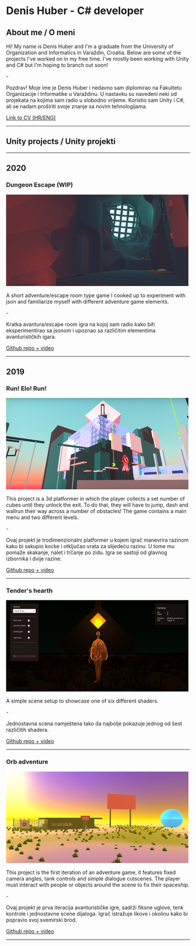 # Denis Huber - C# developer

## About me / O meni

Hi! My name is Denis Huber and I'm a graduate from the University of Organization and Informatics in Varaždin, Croatia. Below are some of the projects I've worked on in my free time. I've mostly been working with Unity and C# but I'm hoping to branch out soon!

\-

Pozdrav! Moje ime je Denis Huber i nedavno sam diplomirao na Fakultetu Organizacije i Informatike u Varaždinu. U nastavku su navedeni neki od projekata na kojima sam radio u slobodno vrijeme. Koristio sam Unity i C#, ali se nadam proširiti svoje znanje sa novim tehnologijama.

[Link to CV (HR/ENG)](https://drive.google.com/file/d/1j3r3C58KqA2M5gJZidrravmC2QJyain7/view?usp=sharing)

---


## Unity projects / Unity projekti

---

## 2020

### Dungeon Escape (WIP)

![Slika iz Dungeon Escape avanture](./Images/dungeonescape.png)

A short adventure/escape room type game I cooked up to experiment with json and familiarize myself with different adventure game elements.

\-

Kratka avantura/escape room igra na kojoj sam radio kako bih eksperimentirao sa jsonom i upoznao sa različitim elementima avanturističkih igara.

[Github repo + video](https://github.com/huber96/DungeonEscape)

---

## 2019

### Run! Elo! Run!
![Slika platformera](./Images/platformer.png)

This project is a 3d platformer in which the player collects a set number of cubes until they unlock the exit. To do that, they will have to jump, dash and wallrun their way across a number of obstacles! The game contains a main menu and two different levels.

\-

Ovaj projekt je trodimenzionalni platformer u kojem igrač manevrira razinom kako bi sakupio kocke i otključao vrata za slijedeću razinu. U tome mu pomaže skakanje, nalet i trčanje po zidu. Igra se sastoji od glavnog izbornika i dvije razine.

[Github repo + video](https://github.com/huber96/Platformer)

---

### Tender's hearth
![Slika iz shader eksperimenata](./Images/tendershearth.png)

A simple scene setup to showcase one of six different shaders.

\-

Jednostavna scena namještena tako da najbolje pokazuje jednog od šest različitih shadera.

[Github repo + video](https://github.com/huber96/TendersHearth)

---

### Orb adventure
![Slika iz prototipa avanture](./Images/orbadventure.png)

This project is the first iteration of an adventure game, it features fixed camera angles, tank controls and simple dialogue cutscenes. The player must interact with people or objects around the scene to fix their spaceship. 

\-

Ovaj projekt je prva iteracija avanturističke igre, sadrži fiksne uglove, tenk kontrole i jednostavne scene dijaloga. Igrač istražuje likove i okolinu kako bi popravio svoj svemirski brod.

[Github repo + video](https://github.com/huber96/AdventureGame)

---
